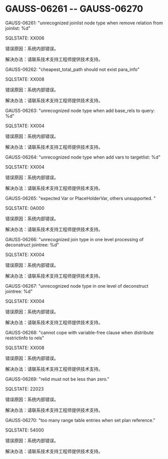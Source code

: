# GAUSS-06261 -- GAUSS-06270<a name="ZH-CN_TOPIC_0302073128"></a>

GAUSS-06261: "unrecognized joinlist node type when remove relation from joinlist: %d"

SQLSTATE: XX006

错误原因：系统内部错误。

解决办法：请联系技术支持工程师提供技术支持。

GAUSS-06262: "cheapest\_total\_path should not exist para\_info"

SQLSTATE: XX008

错误原因：系统内部错误。

解决办法：请联系技术支持工程师提供技术支持。

GAUSS-06263: "unrecognized node type when add base\_rels to query: %d"

SQLSTATE: XX004

错误原因：系统内部错误。

解决办法：请联系技术支持工程师提供技术支持。

GAUSS-06264: "unrecognized node type when add vars to targetlist: %d"

SQLSTATE: XX004

错误原因：系统内部错误。

解决办法：请联系技术支持工程师提供技术支持。

GAUSS-06265: "expected Var or PlaceHolderVar, others unsupported. "

SQLSTATE: 0A000

错误原因：系统内部错误。

解决办法：请联系技术支持工程师提供技术支持。

GAUSS-06266: "unrecognized join type in one level processing of deconstruct jointree: %d"

SQLSTATE: XX004

错误原因：系统内部错误。

解决办法：请联系技术支持工程师提供技术支持。

GAUSS-06267: "unrecognized node type in one level of deconstruct jointree: %d"

SQLSTATE: XX004

错误原因：系统内部错误。

解决办法：请联系技术支持工程师提供技术支持。

GAUSS-06268: "cannot cope with variable-free clause when distribute restrictinfo to rels"

SQLSTATE: XX008

错误原因：系统内部错误。

解决办法：请联系技术支持工程师提供技术支持。

GAUSS-06269: "relid must not be less than zero."

SQLSTATE: 22023

错误原因：系统内部错误。

解决办法：请联系技术支持工程师提供技术支持。

GAUSS-06270: "too many range table entries when set plan reference."

SQLSTATE: 54000

错误原因：系统内部错误。

解决办法：请联系技术支持工程师提供技术支持。

